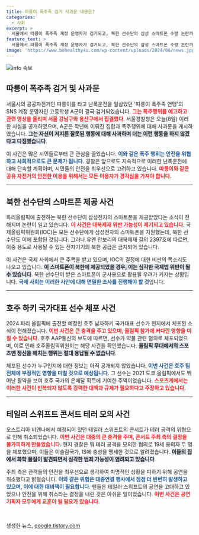 ```yaml
---
title: 따릉이 폭주족 검거 사과문 내용은?
categories:
  - 사회
excerpt: >
  서울에서 따릉이 폭주족 계정 운영자가 검거되고, 북한 선수단의 삼성 스마트폰 수령 논란까지! 호주 하키 선수의 코카인 구매 체포와 테일러 스위프트 콘서트 테러 위기 소식도 놓치지 마세요!
feature_text: >
  서울에서 따릉이 폭주족 계정 운영자가 검거되고, 북한 선수단의 삼성 스마트폰 수령 논란까지! 호주 하키 선수의 코카인 구매 체포와 테일러 스위프트 콘서트 테러 위기 소식도 놓치지 마세요!
image: 'https://www.behealthy4u.com/wp-content/uploads/2024/06/news.jpg'
---
```


<p><img src="https://www.behealthy4u.com/wp-content/uploads/2024/06/news.jpg" alt="info 속보" /></p>

<h2 data-ke-size="size26">따릉이 폭주족 검거 및 사과문</h2>

<p data-ke-size="size16">서울시의 공공자전거인 따릉이를 타고 난폭운전을 일삼았던 '따릉이 폭주족 연맹'의 SNS 계정 운영자인 고등학생 A군이 결국 검거되었습니다. <b><span style="color: #ee2323;">그는 폭주행위를 예고하고 관련 영상을 올리며 서울 강남구와 용산구에서 집결했다</span></b>. 서울경찰청은 오늘(8일) 이러한 사실을 공개하였으며, A군은 작년에 이뤄진 집합과 폭주행위에 대해 사과문을 게시하였습니다. <b><span style="background-color: #21538527;">그는 자신이 저지른 잘못된 행동에 대해 사과하며 더는 이런 행동을 하지 않겠다고 다짐했습니다</span></b>.</p>

<p data-ke-size="size16">이 사건은 많은 시민들로부터 큰 관심을 끌었습니다. <b><span style="color: #1a5490;">이와 같은 폭주 행위는 안전을 위협하고 사회적으로도 큰 문제가 됩니다</span></b>. 경찰은 앞으로도 지속적으로 이러한 난폭운전에 대해 단속할 계획이며, 시민들의 안전을 최우선으로 고려하고 있습니다. <b><span style="color: #ee2323;">따릉이와 같은 공유 자전거의 안전한 이용을 위해서는 모든 이용자가 경각심을 가져야 합니다</span></b>.</p>

<hr>

<h2 data-ke-size="size26">북한 선수단의 스마트폰 제공 사건</h2>

<p data-ke-size="size16">파리올림픽에 출전하는 북한 선수단이 삼성전자의 스마트폰을 제공받았다는 소식이 전해지며 논란이 일고 있습니다. <b><span style="color: #ee2323;">이 사건은 대북제재 위반 가능성이 제기되고 있습니다</span></b>. 국제올림픽위원회(IOC)는 모든 선수단에게 삼성전자의 스마트폰을 지원했는데, 북한 선수단도 이에 포함된 것입니다. 그러나 유엔 안보리의 대북제재 결의 2397호에 따르면, 이중 용도로 사용될 수 있는 전자기기의 북한 공급은 금지되어 있습니다.</p>

<p data-ke-size="size16">이 사건은 국제 사회에서 큰 주목을 받고 있으며, IOC의 결정에 대한 비판의 목소리도 나오고 있습니다. <b><span style="background-color: #21538527;">이 스마트폰이 북한에 제공되었을 경우, 이는 심각한 국제법 위반이 될 수 있습니다</span></b>. 북한 선수단이 받은 스마트폰이 군사용으로 활용될 우려가 커지는 상황입니다. <b><span style="color: #1a5490;">국제 사회는 이러한 사안에 대해 면밀한 조사를 진행해야 할 것</span></b>입니다.</p>

<hr>

<h2 data-ke-size="size26">호주 하키 국가대표 선수 체포 사건</h2>

<p data-ke-size="size16">2024 파리 올림픽에 출전할 예정인 호주 남자하키 국가대표 선수가 현지에서 체포된 소식이 전해졌습니다. <b><span style="color: #ee2323;">이번 사건은 큰 충격을 주고 있으며, 올림픽 참가에 커다란 영향을 미칠 수 있습니다</span></b>. 호주 AAP통신의 보도에 따르면, 선수가 약물 관련 혐의로 체포되었으며, 이로 인해 호주올림픽위원회는 해당 사건을 확인했습니다. <b><span style="background-color: #21538527;">올림픽 무대에서의 스포츠맨 정신을 해치는 행위는 절대 용납될 수 없습니다</span></b>.</p>

<p data-ke-size="size16">체포된 선수가 누구인지에 대한 정보는 아직 공개되지 않았습니다. <b><span style="color: #1a5490;">이번 사건은 호주 팀 전체에 부정적인 영향을 미칠 것으로 예상됩니다</span></b>. 그 선수는 2021 도쿄 올림픽에서도 뛰어난 활약을 보여 호주 국가의 은메달 획득에 기여한 주역이었습니다. <b><span style="color: #ee2323;">스포츠계에서는 이러한 사건이 반복되지 않도록 강력한 대책과 규제가 필요하다고 주장하고 있습니다</span></b>.</p>

<hr>

<h2 data-ke-size="size26">테일러 스위프트 콘서트 테러 모의 사건</h2>

<p data-ke-size="size16">오스트리아 비엔나에서 예정되어 있던 테일러 스위프트의 콘서트가 테러 공격의 위협으로 인해 취소되었습니다. <b><span style="color: #ee2323;">이번 사건은 대중의 큰 충격을 주며, 콘서트 주최 측의 결정을 불가피하게 만들었습니다</span></b>. 현지 경찰은 뭐 테러 공격을 모의한 혐의로 19세 용의자 두 명을 체포했으며, 이들은 이슬람국가, IS에 충성을 맹세한 것으로 알려졌습니다. <b><span style="background-color: #21538527;">이들의 집에서 화학 물질이 발견되면서 심각한 범죄 가능성이 염려되고 있습니다</span></b>.</p>

<p data-ke-size="size16">주최 측은 관객들의 안전을 최우선으로 생각하여 치명적인 상황을 피하기 위해 공연을 취소했다고 밝혔습니다. <b><span style="color: #1a5490;">이와 같은 위협은 대중연결 행사에서 점점 더 빈번히 발생하고 있으며, 이에 대한 대비책이 필요합니다</span></b>. 팬들은 테일러 스위프트의 공연을 고대하고 있었으나 안전을 위해 취소라는 결정을 내린 것은 아쉬운 일이었습니다. <b><span style="color: #ee2323;">이번 사건은 공연 기획자 모두에게 교훈이 될 필요가 있습니다</span></b>.</p>

<p data-ke-size="size16">&nbsp;</p>
생생한 뉴스, <a href="https://qoogle.tistory.com" rel="dofollow">qoogle.tistory.com</a>



